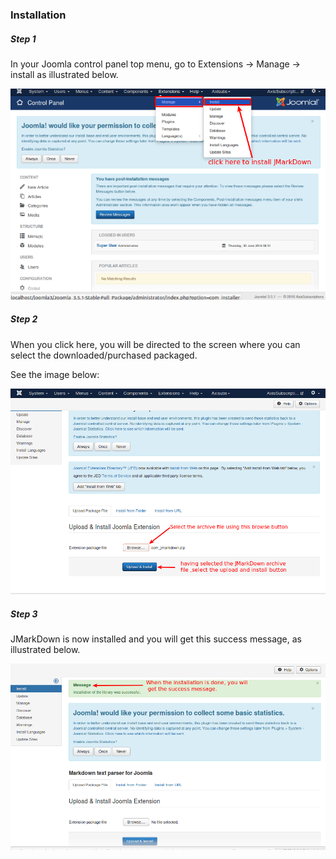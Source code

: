 
### Installation

##### Step 1
In your Joomla control panel top menu, go to Extensions -> Manage -> install as illustrated below.

![](./images1/JMarkDown_installation1.png)

##### Step 2
When you click here, you will be directed to the screen where you can select the downloaded/purchased packaged. 

See the image below:

![](./images1/JMarkDown_installation2.png)

##### Step 3
JMarkDown is now installed and you will get this success message, as illustrated below.

![](./images1/JMarkDown_installation3.png)


